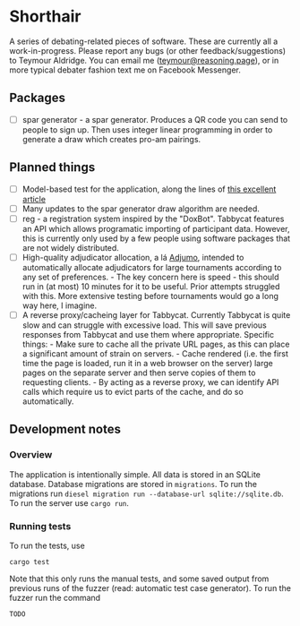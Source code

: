 # Shorthair

A series of debating-related pieces of software. These are currently all a
work-in-progress. Please report any bugs (or other feedback/suggestions) to
Teymour Aldridge. You can email me (teymour@reasoning.page), or in more typical
debater fashion text me on Facebook Messenger.

## Packages

- [ ] spar generator - a spar generator. Produces a QR code you can send to
      people to sign up. Then uses integer linear programming in order to
      generate a draw which creates pro-am pairings.

## Planned things

- [ ] Model-based test for the application, along the lines of
      [this excellent article](https://concerningquality.com/model-based-testing/)
- [ ] Many updates to the spar generator draw algorithm are needed.
- [ ] reg - a registration system inspired by the "DoxBot". Tabbycat features an
      API which allows programatic importing of participant data. However, this
      is currently only used by a few people using software packages that are
      not widely distributed.
- [ ] High-quality adjudicator allocation, a lá
      [Adjumo](https://czlee.nz/debating/adjumo.pdf), intended to automatically
      allocate adjudicators for large tournaments according to any set of
      preferences.
      - The key concern here is speed - this should run in (at most) 10 minutes
        for it to be useful. Prior attempts struggled with this. More extensive
        testing before tournaments would go a long way here, I imagine.
- [ ] A reverse proxy/cacheing layer for Tabbycat. Currently Tabbycat is quite
      slow and can struggle with excessive load. This will save previous
      responses from Tabbycat and use them where appropriate. Specific things:
      - Make sure to cache all the private URL pages, as this can place a
        significant amount of strain on servers.
      - Cache rendered (i.e. the first time the page is loaded, run it in a
        web browser on the server) large pages on the separate server and then
        serve copies of them to requesting clients.
      - By acting as a reverse proxy, we can identify API calls which require us
        to evict parts of the cache, and do so automatically.

## Development notes

### Overview

The application is intentionally simple. All data is stored in an SQLite
database. Database migrations are stored in `migrations`. To run the migrations
run `diesel migration run --database-url sqlite://sqlite.db`. To run the server
use `cargo run`.

### Running tests

To run the tests, use

```
cargo test
```

Note that this only runs the manual tests, and some saved output from previous
runs of the fuzzer (read: automatic test case generator). To run the fuzzer run
the command

```
TODO
```
